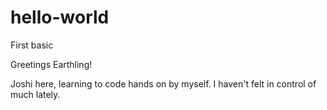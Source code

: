 # hello-world
First basic

Greetings Earthling!

Joshi here, learning to code hands on by myself.
I haven't felt in control of much lately.
